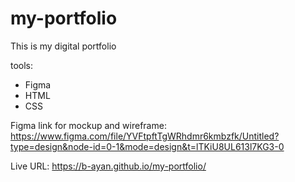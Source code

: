 # my-portfolio

This is my digital portfolio 

tools:
* Figma 
* HTML
* CSS

Figma link for mockup and wireframe:
<https://www.figma.com/file/YVFtpftTgWRhdmr6kmbzfk/Untitled?type=design&node-id=0-1&mode=design&t=lTKiU8UL613l7KG3-0>

Live URL:
<https://b-ayan.github.io/my-portfolio/>
